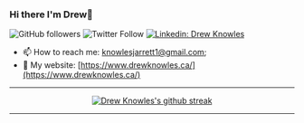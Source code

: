 ### Hi there I'm Drew👋
![GitHub followers](https://img.shields.io/github/followers/djknowles21?label=Follow&style=social)
![Twitter Follow](https://img.shields.io/twitter/follow/knowle3_?label=Follow)
[![Linkedin: Drew Knowles](https://img.shields.io/badge/-djknowles21-blue?style=flat-square&logo=Linkedin&logoColor=white&link=https://www.linkedin.com/in/drew-knowles-376686155/)](https://www.linkedin.com/in/drew-knowles-376686155/)


 - 📫 How to reach me: [knowlesjarrett1@gmail.com](mailto:knowlesjarrett1@gmail.com);
 - 🔗 My website: [https://www.drewknowles.ca/](https://www.drewknowles.ca/)


<hr></hr>
<div align="center" >
  
<a  href="https://github.com/SP-XD">
  
[![Drew Knowles's github streak](https://github-readme-streak-stats.herokuapp.com/?user=djknowles21&theme=blue-green)](https://github.com/djknowles21)

</a>

<hr></hr>
<!--
**djknowles21/djknowles21** is a ✨ _special_ ✨ repository because its `README.md` (this file) appears on your GitHub profile.

Here are some ideas to get you started:

- 🔭 I’m currently working on ...
- 🌱 I’m currently learning ...
- 👯 I’m looking to collaborate on ...
- 🤔 I’m looking for help with ...
- 💬 Ask me about ...
- 📫 How to reach me: ...
- 😄 Pronouns: ...
- ⚡ Fun fact: ...
-->
